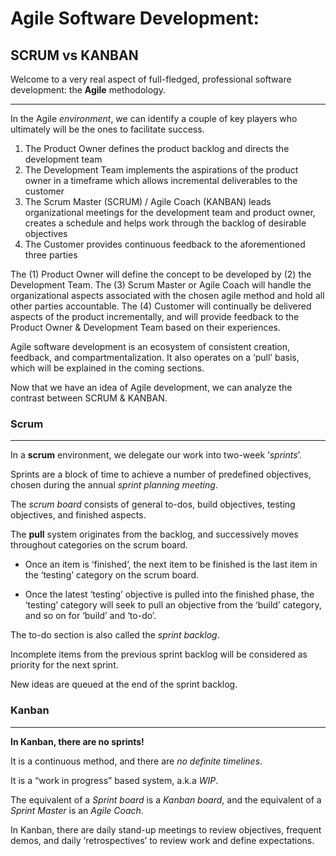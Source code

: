 # Agile Software Development: 
## SCRUM vs KANBAN

Welcome to a very real aspect of full-fledged, professional software development: the **Agile** methodology. 

---

In the Agile *environment*, we can identify a couple of key players who ultimately will be the ones to facilitate success. 

1. The Product Owner defines the product backlog and directs the development team
2. The Development Team implements the aspirations of the product owner in a timeframe which allows incremental deliverables to the customer
3. The Scrum Master (SCRUM) / Agile Coach (KANBAN) leads organizational meetings for the development team and product owner, creates a schedule and helps work through the backlog of desirable objectives
4. The Customer provides continuous feedback to the aforementioned three parties

The (1) Product Owner will define the concept to be developed by (2) the Development Team. The (3) Scrum Master or Agile Coach will handle the organizational aspects associated with the chosen agile method and hold all other parties accountable. The (4) Customer will continually be delivered aspects of the product incrementally, and will provide feedback to the Product Owner & Development Team based on their experiences.

Agile software development is an ecosystem of consistent creation, feedback, and compartmentalization. It also operates on a 
‘pull’ basis, which will be explained in the coming sections. 

Now that we have an idea of Agile development, we can analyze the contrast between SCRUM & KANBAN.

### Scrum

---

In a **scrum** environment, we delegate our work into two-week ‘*sprints*’. 

Sprints are a block of time to achieve a number of predefined objectives, chosen during the annual *sprint planning meeting*. 

The *scrum board* consists of general to-dos, build objectives, testing objectives, and finished aspects.

The **pull** system originates from the backlog, and successively moves throughout categories on the scrum board. 

- Once an item is ‘finished’, the next item to be finished is the last item in the ‘testing’ category on the scrum board.

- Once the latest ‘testing’ objective is pulled into the finished phase, the ‘testing’ category will seek to pull an objective from the ‘build’ category, and so on for ‘build’ and ‘to-do’.

The to-do section is also called the *sprint backlog*.

Incomplete items from the previous sprint backlog will be considered as priority for the next sprint.

New ideas are queued at the end of the sprint backlog.

### Kanban

---

**In Kanban, there are no sprints!**

It is a continuous method, and there are *no definite timelines*.

It is a “work in progress” based system, a.k.a *WIP*.

The equivalent of a *Sprint board* is a *Kanban board*, and the equivalent of a *Sprint Master* is an *Agile Coach*.

In Kanban, there are daily stand-up meetings to review objectives, frequent demos, and daily ‘retrospectives’ to review work and define expectations.

